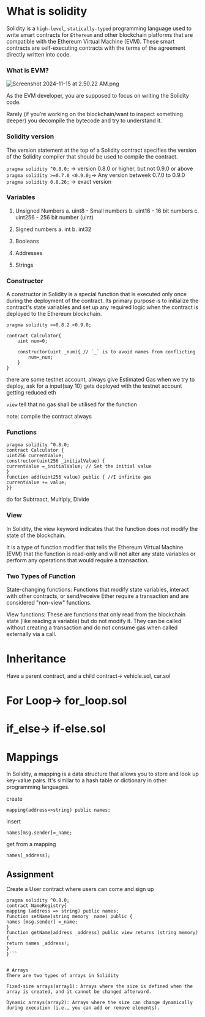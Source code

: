 # What is solidity

Solidity is a `high-level`, `statically-typed` programming language used to write smart contracts for `Ethereum` and other blockchain platforms that are compatible with the Ethereum Virtual Machine (EVM). These smart contracts are self-executing contracts with the terms of the agreement directly written into code.

### What is EVM?

![Screenshot 2024-11-15 at 2.50.22 AM.png](https://prod-files-secure.s3.us-west-2.amazonaws.com/085e8ad8-528e-47d7-8922-a23dc4016453/e62f4d35-9564-4275-94d7-be032b93c574/Screenshot_2024-11-15_at_2.50.22_AM.png)

As the EVM developer, you are supposed to focus on writing the Solidity code.

Rarely (if you’re working on the blockchain/want to inspect something deeper) you decompile the bytecode and try to understand it.

### Solidity version
The version statement at the top of a Solidity contract specifies the version of the Solidity compiler that should be used to compile the contract.

`pragma solidity ^0.8.0;` -> version 0.8.0 or higher, but not 0.9.0 or above
`pragma solidity >=0.7.0 <0.9.0;`-> Any version betweek 0.7.0 to 0.9.0
`pragma solidity 0.8.26;` -> exact version

### Variables
1. Unsigned Numbers
    a. uint8 - Small numbers
    b. uint16 - 16 bit numbers
    c. uint256 - 256 bit number (uint)

2. Signed numbers
    a. int
    b. int32

3. Booleans

4. Addresses

5. Strings

### Constructor
A constructor in Solidity is a special function that is executed only once during the deployment of the contract. Its primary purpose is to initialize the contract's state
variables and set up any required logic when the contract is deployed to the Ethereum blockchain.

```sum.sol
pragma solidity >=0.8.2 <0.9.0;

contract Calculator{
    uint num=0;

    constructor(uint _num){ // `_` is to avoid names from conflicting
        num=_num;
    }
}
```

there are some testnet account, always give Estimated Gas
when we try to deploy, ask for a input(say 10)
gets deployed with the testnet account getting reduced eth

`view` tell that no gas shall be utilised for the function

note: compile the contract always

### Functions
```sol
pragma solidity ^0.8.0;
contract Calculator {
uint256 currentValue;
constructor(uint256 _initialValue) { 
currentValue =_initialValue; // Set the initial value
}
function add(uint256 value) public { //I infinite gas
currentValue += value;
}}
```

do for Subtraact, Multiply, Divide

### View
In Solidity, the view keyword indicates that the function does not modify the state of the blockchain. 

It is a type of function modifier that tells the Ethereum Virtual Machine (EVM) that the function is read-only and will not alter any state variables or perform any operations that would require a transaction.


### Two Types of Function 
State-changing functions: Functions that modify state variables, interact with other contracts, or send/receive Ether require a transaction and are considered "non-view" functions.

View functions: These are functions that only read from the blockchain state (like reading a variable) but do not modify it. They can be called without creating a transaction and do not consume gas when called externally via a call.

# Inheritance
Have a parent contract, and a child contract-> vehicle.sol, car.sol

# For Loop-> for_loop.sol
# if_else-> if-else.sol

# Mappings

In Solidity, a mapping is a data structure that allows you to store and look up key-value pairs. It's similar to a hash table or dictionary in other programming languages.

create
```sol
mapping(address=>string) public names;
```

insert
```sol
names[msg.sender]=_name;
```

get from a mapping
```sol
names[_address];
```

## Assignment
Create a User contract where users can come and sign up
```sol
pragma solidity ^0.8.0;
contract NameRegistry{
mapping (address => string) public names;
function setName(string memory _name) public {
names [msg.sender] =_name;
}
function getName(address _address) public view returns (string memory) {
return names _address!;
}
}```


# Arrays
There are two types of arrays in Solidity

Fixed-size arrays(array1): Arrays where the size is defined when the array is created, and it cannot be changed afterward.

Dynamic arrays(array2): Arrays where the size can change dynamically during execution (i.e., you can add or remove elements).


